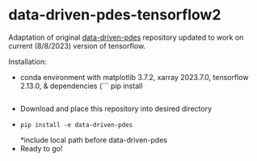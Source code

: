 # data-driven-pdes-tensorflow2
Adaptation of original [data-driven-pdes](https://github.com/JiaweiZhuang/data-driven-pdes/tree/master) repository updated to work on current (8/8/2023) version of tensorflow. 
  
Installation:
- conda environment with matplotlib 3.7.2, xarray 2023.7.0, tensorflow 2.13.0, & dependencies (```
  pip install
  ```)
- Download and place this repository into desired directory
- ```
  pip install -e data-driven-pdes
  ```
  *include local path before data-driven-pdes
- Ready to go!
